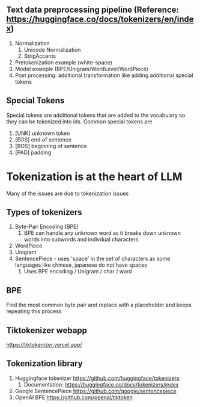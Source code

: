 ## Text data preprocessing pipeline (Reference: https://huggingface.co/docs/tokenizers/en/index)
1. Normalization
   1. Unicode Normalization
   2. StripAccents
2. Pretokenization example (white-space)
3. Model example (BPE/Unigram/WordLevel/WordPiece)
4. Post processing: additional transformation like adding additional special tokens


## Special Tokens
Special tokens are additional tokens that are added to the vocabulary so they can be tokenized into ids. Common special tokens are
1. [UNK] unknown token 
2. [EOS] end of sentence
3. [BOS] beginning of sentence
4. [PAD] padding


# Tokenization is at the heart of LLM 
Many of the issues are due to tokenization issues


## Types of tokenizers
1.  Byte-Pair Encoding (BPE)
    1.  BPE can handle any unknown word as it breaks down unknown words into subwords and indivdual characters
2.  WordPiece
3.  Unigram
4.  SentencePiece - uses 'space' in the set of characters as some languages like chinese, japanese do not have spaces
    1. Uses BPE encoding / Unigram / char / word


## BPE
Find the most common byte pair and replace with a placeholder and keeps repeating this process


## Tiktokenizer webapp
https://tiktokenizer.vercel.app/



## Tokenization library
1. Huggingface tokenizer https://github.com/huggingface/tokenizers
   1. Documentation: https://huggingface.co/docs/tokenizers/index
2. Google SentencePiece https://github.com/google/sentencepiece
3. OpenAI BPE https://github.com/openai/tiktoken